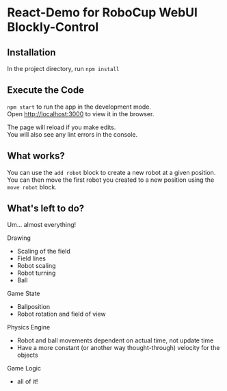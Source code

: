 # React-Demo for RoboCup WebUI Blockly-Control

## Installation

In the project directory, run `npm install`

## Execute the Code

`npm start` to run the app in the development mode.\
Open [http://localhost:3000](http://localhost:3000) to view it in the browser.

The page will reload if you make edits.\
You will also see any lint errors in the console.

## What works?

You can use the `add robot` block to create a new robot at a given position. You can then move the first robot you created to a new position using the `move robot` block.

## What's left to do?

Um... almost everything!

Drawing
* Scaling of the field
* Field lines
* Robot scaling
* Robot turning
* Ball

Game State
* Ballposition
* Robot rotation and field of view

Physics Engine
* Robot and ball movements dependent on actual time, not update time
* Have a more constant (or another way thought-through) velocity for the objects

Game Logic
* all of it!

